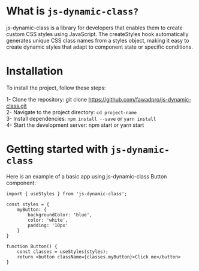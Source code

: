 # What is `js-dynamic-class?`

js-dynamic-class is a library for developers that enables them to create custom CSS styles using JavaScript. The createStyles hook automatically generates unique CSS class names from a styles object, making it easy to create dynamic styles that adapt to component state or specific conditions.

# Installation

To install the project, follow these steps:

1- Clone the repository: git clone https://github.com/fawadpro/js-dynamic-class.git <br />
2- Navigate to the project directory: `cd project-name` <br />
3- Install dependencies: `npm install --save` or `yarn install` <br />
4- Start the development server: npm start or yarn start <br />

# Getting started with `js-dynamic-class`

Here is an example of a basic app using js-dynamic-class Button component:<br/>

```
import { useStyles } from 'js-dynamic-class';

const styles = {
    myButton: {
        backgroundColor: 'blue',
        color: 'white',
        padding: '10px'
    }
}

function Button() {
    const classes = useStyles(styles);
    return <button className={classes.myButton}>Click me</button>
}
```
